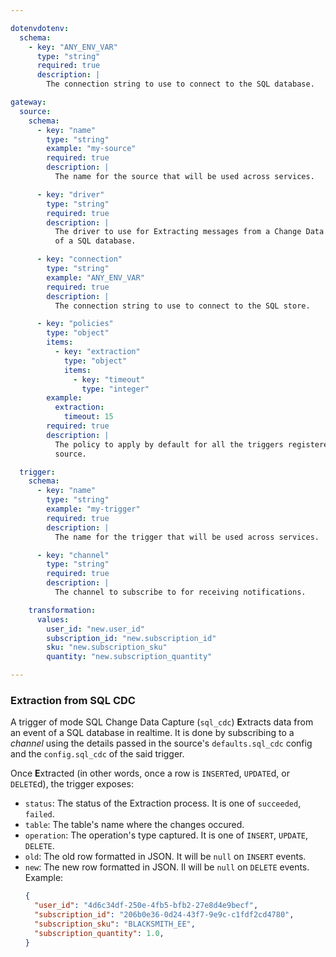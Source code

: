 ```yaml
---

dotenvdotenv:
  schema:
    - key: "ANY_ENV_VAR"
      type: "string"
      required: true
      description: |
        The connection string to use to connect to the SQL database.

gateway:
  source:
    schema:
      - key: "name"
        type: "string"
        example: "my-source"
        required: true
        description: |
          The name for the source that will be used across services.

      - key: "driver"
        type: "string"
        required: true
        description: |
          The driver to use for Extracting messages from a Change Data Capture
          of a SQL database.

      - key: "connection"
        type: "string"
        example: "ANY_ENV_VAR"
        required: true
        description: |
          The connection string to use to connect to the SQL store.

      - key: "policies"
        type: "object"
        items:
          - key: "extraction"
            type: "object"
            items:
              - key: "timeout"
                type: "integer"
        example:
          extraction:
            timeout: 15
        required: true
        description: |
          The policy to apply by default for all the triggers registered in this
          source.

  trigger:
    schema:
      - key: "name"
        type: "string"
        example: "my-trigger"
        required: true
        description: |
          The name for the trigger that will be used across services.

      - key: "channel"
        type: "string"
        required: true
        description: |
          The channel to subscribe to for receiving notifications.

    transformation:
      values:
        user_id: "new.user_id"
        subscription_id: "new.subscription_id"
        sku: "new.subscription_sku"
        quantity: "new.subscription_quantity"

---
```


### Extraction from SQL CDC

A trigger of mode SQL Change Data Capture (`sql_cdc`) **E**xtracts data from an
event of a SQL database in realtime. It is done by subscribing to a *channel*
using the details passed in the source's `defaults.sql_cdc` config and the
`config.sql_cdc` of the said trigger.

Once **E**xtracted (in other words, once a row is `INSERT`ed, `UPDATE`d, or
`DELETE`d), the trigger exposes:
- `status`: The status of the Extraction process. It is one of `succeeded`,
  `failed`.
- `table`: The table's name where the changes occured.
- `operation`: The operation's type captured. It is one of `INSERT`, `UPDATE`,
  `DELETE`.
- `old`: The old row formatted in JSON. It will be `null` on `INSERT` events.
- `new`: The new row formatted in JSON. Il will be `null` on `DELETE` events.
  Example:
  ```json
  {
    "user_id": "4d6c34df-250e-4fb5-bfb2-27e8d4e9becf",
    "subscription_id": "206b0e36-0d24-43f7-9e9c-c1fdf2cd4780",
    "subscription_sku": "BLACKSMITH_EE",
    "subscription_quantity": 1.0,
  }
  ```
